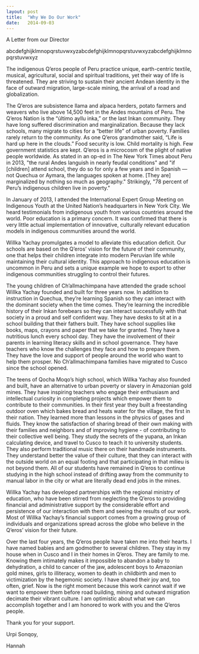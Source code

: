 ```yaml
---
layout: post
title:  "Why We Do Our Work"
date:   2014-09-03
---
```


A Letter from our Director

abcdefghijklmnopqrstuvwxyzabcdefghijklmnopqrstuvwxyzabcdefghijklmnopqrstuvwxyz

The indigenous Q’eros people of Peru practice unique, earth-centric textile, musical, agricultural, social and spiritual traditions, yet their way of life is threatened. They are striving to sustain their ancient Andean identity in the face of outward migration, large-scale mining, the arrival of a road and globalization.

The Q’eros are subsistence llama and alpaca herders, potato farmers and weavers who live above 14,500 feet in the Andes mountains of Peru. The Q’eros Nation is the “último ayllu inka,” or the last Inkan community. They have long suffered discrimination and marginalization. Because they lack schools, many migrate to cities for a “better life” of urban poverty. Families rarely return to the community. As one Q’eros grandmother said, “Life is hard up here in the clouds.” Food security is low. Child mortality is high. Few government statistics are kept. Q’eros is a microcosm of the plight of native people worldwide. As stated in an op-ed in The New York Times about Peru in 2013, "the rural Andes languish in nearly feudal conditions" and "if [children] attend school, they do so for only a few years and in Spanish — not Quechua or Aymara, the languages spoken at home. [They are] marginalized by nothing so much as geography." Strikingly, "78 percent of Peru’s indigenous children live in poverty."

In January of 2013, I attended the International Expert Group Meeting on Indigenous Youth at the United Nation’s headquarters in New York City. We heard testimonials from indigenous youth from various countries around the world. Poor education is a primary concern. It was confirmed that there is very little actual implementation of innovative, culturally relevant education models in indigenous communities around the world.

Willka Yachay promulgates a model to alleviate this education deficit. Our schools are based on the Q’eros’ vision for the future of their community, one that helps their children integrate into modern Peruvian life while maintaining their cultural identity. This approach to indigenous education is uncommon in Peru and sets a unique example we hope to export to other indigenous communities struggling to control their futures.

The young children of Ch’allmachimpana have attended the grade school Willka Yachay founded and built for three years now. In addition to instruction in Quechua, they’re learning Spanish so they can interact with the dominant society when the time comes. They’re learning the incredible history of their Inkan forebears so they can interact successfully with that society in a proud and self confident way. They have desks to sit at in a school building that their fathers built. They have school supplies like books, maps, crayons and paper that we take for granted. They have a nutritious lunch every school day. They have the involvement of their parents in learning literacy skills and in school governance. They have teachers who know the challenges they face and how to prepare them. They have the love and support of people around the world who want to help them prosper. No Ch’allmachimpana families have migrated to Cusco since the school opened.

The teens of Qocha Moqo’s high school, which Willka Yachay also founded and built, have an alternative to urban poverty or slavery in Amazonian gold mines. They have inspiring teachers who engage their enthusiasm and intellectual curiosity in completing projects which empower them to contribute to their communities. In their first year they built a freestanding outdoor oven which bakes bread and heats water for the village, the first in their nation. They learned more than lessons in the physics of gases and fluids. They know the satisfaction of sharing bread of their own making with their families and neighbors and of improving hygiene - of contributing to their collective well being. They study the secrets of the yupana, an Inkan calculating device, and travel to Cusco to teach it to university students. They also perform traditional music there on their handmade instruments. They understand better the value of their culture, that they can interact with the outside world on an equal footing and that participating in that milieu is not beyond them. All of our students have remained in Q’eros to continue studying in the high school instead of drifting away from the community to manual labor in the city or what are literally dead end jobs in the mines.

Willka Yachay has developed partnerships with the regional ministry of education, who have been stirred from neglecting the Q’eros to providing financial and administrative support by the considerable effort and persistence of our interaction with them and seeing the results of our work. Most of Willka Yachay’s financial support comes from a growing group of individuals and organizations spread across the globe who believe in the Q’eros’ vision for their future.

Over the last four years, the Q’eros people have taken me into their hearts. I have named babies and am godmother to several children. They stay in my house when in Cusco and I in their homes in Q’eros. They are family to me. Knowing them intimately makes it impossible to abandon a baby to dehydration, a child to cancer of the jaw, adolescent boys to Amazonian gold mines, girls to illiteracy, women to death in childbirth and men to victimization by the hegemonic society. I have shared their joy and, too often, grief. Now is the right moment because this work cannot wait if we want to empower them before road building, mining and outward migration decimate their vibrant culture. I am optimistic about what we can accomplish together and I am honored to work with you and the Q’eros people.

Thank you for your support.

Urpi Sonqoy,

Hannah